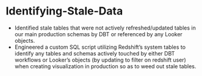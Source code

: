 # Identifying-Stale-Data
- Identified stale tables that were not actively refreshed/updated tables in our main production schemas by DBT or referenced by any Looker objects.
- Engineered a custom SQL script utilizing Redshift’s system tables to identify any tables and schemas actively touched by either DBT workflows or Looker’s objects (by updating to filter on redshift user) when creating visualization in production so as to weed out stale tables. 
